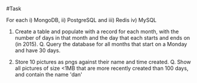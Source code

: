 #Task

For each i) MongoDB, ii) PostgreSQL and iii) Redis iv) MySQL

1. Create a table and populate with a record for each month, with the number of days in that month and the day that each starts and ends on (in 2015).
Q. Query the database for all months that start on a Monday and have 30 days.

2. Store 10 pictures as pngs against their name and time created.
Q. Show all pictures of size <1MB that are more recently created than 100 days, and contain the name 'dan'

